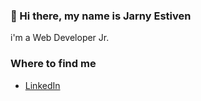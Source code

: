 ### 👋 Hi there, my name is Jarny Estiven

i'm a Web Developer Jr.



### Where to find me

- [LinkedIn](https://www.linkedin.com/in/jarny-estiven-cante-alvarez/)
